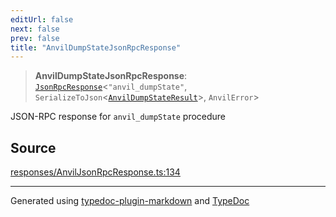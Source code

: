 ```yaml
---
editUrl: false
next: false
prev: false
title: "AnvilDumpStateJsonRpcResponse"
---
```


> **AnvilDumpStateJsonRpcResponse**: [`JsonRpcResponse`](/generated/type-aliases/jsonrpcresponse/)\<`"anvil_dumpState"`, `SerializeToJson`\<[`AnvilDumpStateResult`](/generated/type-aliases/anvildumpstateresult/)\>, `AnvilError`\>

JSON-RPC response for `anvil_dumpState` procedure

## Source

[responses/AnvilJsonRpcResponse.ts:134](https://github.com/evmts/tevm-monorepo/blob/main/vm/api/src/responses/AnvilJsonRpcResponse.ts#L134)

***
Generated using [typedoc-plugin-markdown](https://www.npmjs.com/package/typedoc-plugin-markdown) and [TypeDoc](https://typedoc.org/)

